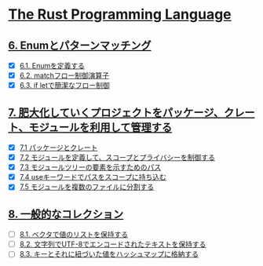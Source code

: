 # [The Rust Programming Language](https://doc.rust-jp.rs/book-ja/title-page.html)

## [6. Enumとパターンマッチング](https://doc.rust-jp.rs/book-ja/ch06-00-enums.html)

- [x] [6.1. Enumを定義する](https://doc.rust-jp.rs/book-ja/ch06-01-defining-an-enum.html)
- [x] [6.2. matchフロー制御演算子](https://doc.rust-jp.rs/book-ja/ch06-02-match.html)
- [x] [6.3. if letで簡潔なフロー制御](https://doc.rust-jp.rs/book-ja/ch06-03-if-let.html)

## [7. 肥大化していくプロジェクトをパッケージ、クレート、モジュールを利用して管理する](https://doc.rust-jp.rs/book-ja/ch07-00-managing-growing-projects-with-packages-crates-and-modules.html)

- [x] [7.1 パッケージとクレート](https://doc.rust-jp.rs/book-ja/ch07-01-packages-and-crates.html)
- [x] [7.2 モジュールを定義して、スコープとプライバシーを制御する](https://doc.rust-jp.rs/book-ja/ch07-02-defining-modules-to-control-scope-and-privacy.html)
- [x] [7.3 モジュールツリーの要素を示すためのパス](https://doc.rust-jp.rs/book-ja/ch07-03-paths-for-referring-to-an-item-in-the-module-tree.html)
- [x] [7.4 useキーワードでパスをスコープに持ち込む](https://doc.rust-jp.rs/book-ja/ch07-04-bringing-paths-into-scope-with-the-use-keyword.html)
- [x] [7.5 モジュールを複数のファイルに分割する](https://doc.rust-jp.rs/book-ja/ch07-05-separating-modules-into-different-files.html) 

## [8. 一般的なコレクション](https://doc.rust-jp.rs/book-ja/ch08-00-common-collections.html)
- [ ] [8.1. ベクタで値のリストを保持する](https://doc.rust-jp.rs/book-ja/ch08-01-vectors.html)
- [ ] [8.2. 文字列でUTF-8でエンコードされたテキストを保持する](https://doc.rust-jp.rs/book-ja/ch08-02-strings.html)
- [ ] [8.3. キーとそれに紐づいた値をハッシュマップに格納する](https://doc.rust-jp.rs/book-ja/ch08-03-hash-maps.html)